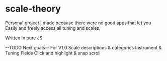 # scale-theory
Personal project I made because there were no good apps that let you 
Easily and freely access all tuning and scales. 

Written in pure JS.

--TODO Next goals--
For V1.0
Scale descriptions & categories
Instrument & Tuning Fields
Click and highlight & snap scroll